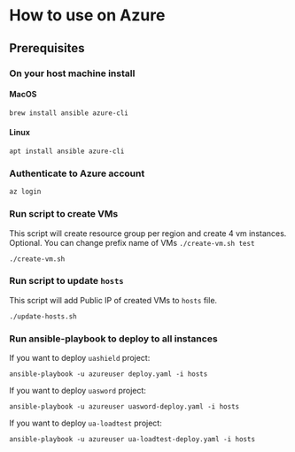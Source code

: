 # How to use on Azure

## Prerequisites
### On your host machine install
#### MacOS
    brew install ansible azure-cli
#### Linux
    apt install ansible azure-cli

### Authenticate to Azure account
    az login

### Run script to create VMs
This script will create resource group per region and create 4 vm instances. Optional. You can change prefix name of VMs `./create-vm.sh test`

    ./create-vm.sh

### Run script to update `hosts`
This script will add Public IP of created VMs to `hosts` file.

    ./update-hosts.sh

### Run ansible-playbook to deploy to all instances

If you want to deploy `uashield` project:

    ansible-playbook -u azureuser deploy.yaml -i hosts

If you want to deploy `uasword` project:

    ansible-playbook -u azureuser uasword-deploy.yaml -i hosts

If you want to deploy `ua-loadtest` project:

    ansible-playbook -u azureuser ua-loadtest-deploy.yaml -i hosts
